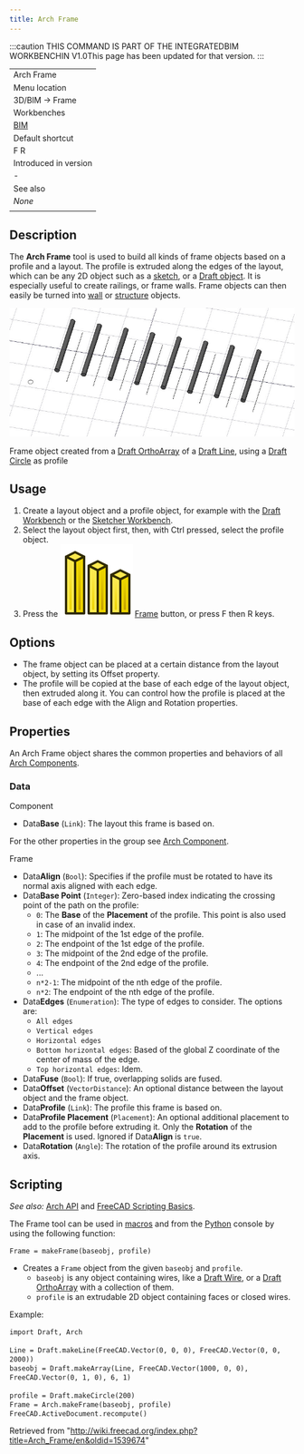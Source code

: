 ```yaml
---
title: Arch Frame
---
```


:::caution
THIS COMMAND IS PART OF THE INTEGRATEDBIM WORKBENCHIN V1.0This page has been updated for that version.
:::

|                                       |
| ------------------------------------- |
| Arch Frame                            |
| Menu location                         |
| 3D/BIM → Frame                        |
| Workbenches                           |
| [BIM](/BIM_Workbench "BIM Workbench") |
| Default shortcut                      |
| F R                                   |
| Introduced in version                 |
| -                                     |
| See also                              |
| _None_                                |
|                                       |

## Description

The **Arch Frame** tool is used to build all kinds of frame objects based on a profile and a layout. The profile is extruded along the edges of the layout, which can be any 2D object such as a [sketch](/Sketcher_Workbench "Sketcher Workbench"), or a [Draft object](/Draft_Workbench "Draft Workbench"). It is especially useful to create railings, or frame walls. Frame objects can then easily be turned into [wall](/Arch_Wall "Arch Wall") or [structure](/Arch_Structure "Arch Structure") objects.

![](/src/assets/images/Arch_Frame_example.jpg)

Frame object created from a [Draft OrthoArray](/Draft_OrthoArray "Draft OrthoArray") of a [Draft Line](/Draft_Line "Draft Line"), using a [Draft Circle](/Draft_Circle "Draft Circle") as profile

## Usage

1. Create a layout object and a profile object, for example with the [Draft Workbench](/Draft_Workbench "Draft Workbench") or the [Sketcher Workbench](/Sketcher_Workbench "Sketcher Workbench").
2. Select the layout object first, then, with Ctrl pressed, select the profile object.
3. Press the ![](/src/assets/images/Arch_Frame.svg) [Frame](/Arch_Frame "Arch Frame") button, or press F then R keys.

## Options

- The frame object can be placed at a certain distance from the layout object, by setting its Offset property.
- The profile will be copied at the base of each edge of the layout object, then extruded along it. You can control how the profile is placed at the base of each edge with the Align and Rotation properties.

## Properties

An Arch Frame object shares the common properties and behaviors of all [Arch Components](/Arch_Component "Arch Component").

### Data

Component

- Data**Base** (`Link`): The layout this frame is based on.

For the other properties in the group see [Arch Component](/Arch_Component#Properties "Arch Component").

Frame

- Data**Align** (`Bool`): Specifies if the profile must be rotated to have its normal axis aligned with each edge.
- Data**Base Point** (`Integer`): Zero-based index indicating the crossing point of the path on the profile:
  - `0`: The **Base** of the **Placement** of the profile. This point is also used in case of an invalid index.
  - `1`: The midpoint of the 1st edge of the profile.
  - `2`: The endpoint of the 1st edge of the profile.
  - `3`: The midpoint of the 2nd edge of the profile.
  - `4`: The endpoint of the 2nd edge of the profile.
  - ...
  - `n*2-1`: The midpoint of the nth edge of the profile.
  - `n*2`: The endpoint of the nth edge of the profile.
- Data**Edges** (`Enumeration`): The type of edges to consider. The options are:
  - `All edges`
  - `Vertical edges`
  - `Horizontal edges`
  - `Bottom horizontal edges`: Based of the global Z coordinate of the center of mass of the edge.
  - `Top horizontal edges`: Idem.
- Data**Fuse** (`Bool`): If true, overlapping solids are fused.
- Data**Offset** (`VectorDistance`): An optional distance between the layout object and the frame object.
- Data**Profile** (`Link`): The profile this frame is based on.
- Data**Profile Placement** (`Placement`): An optional additional placement to add to the profile before extruding it. Only the **Rotation** of the **Placement** is used. Ignored if Data**Align** is `true`.
- Data**Rotation** (`Angle`): The rotation of the profile around its extrusion axis.

## Scripting

_See also:_ [Arch API](/Arch_API "Arch API") and [FreeCAD Scripting Basics](/FreeCAD_Scripting_Basics "FreeCAD Scripting Basics").

The Frame tool can be used in [macros](/Macros "Macros") and from the [Python](/Python "Python") console by using the following function:

```
Frame = makeFrame(baseobj, profile)

```

- Creates a `Frame` object from the given `baseobj` and `profile`.
  - `baseobj` is any object containing wires, like a [Draft Wire](/Draft_Wire "Draft Wire"), or a [Draft OrthoArray](/Draft_OrthoArray "Draft OrthoArray") with a collection of them.
  - `profile` is an extrudable 2D object containing faces or closed wires.

Example:

```
import Draft, Arch

Line = Draft.makeLine(FreeCAD.Vector(0, 0, 0), FreeCAD.Vector(0, 0, 2000))
baseobj = Draft.makeArray(Line, FreeCAD.Vector(1000, 0, 0), FreeCAD.Vector(0, 1, 0), 6, 1)

profile = Draft.makeCircle(200)
Frame = Arch.makeFrame(baseobj, profile)
FreeCAD.ActiveDocument.recompute()

```

Retrieved from "<http://wiki.freecad.org/index.php?title=Arch_Frame/en&oldid=1539674>"
